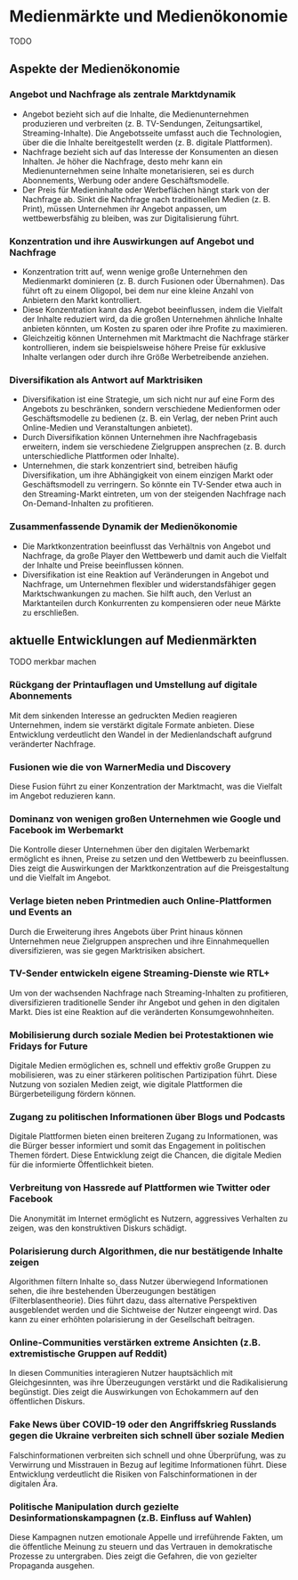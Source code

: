 # Medienmärkte und Medienökonomie

TODO

## Aspekte der Medienökonomie

### Angebot und Nachfrage als zentrale Marktdynamik

- Angebot bezieht sich auf die Inhalte, die Medienunternehmen produzieren und verbreiten (z. B. TV-Sendungen, Zeitungsartikel, Streaming-Inhalte). Die Angebotsseite umfasst auch die Technologien, über die die Inhalte bereitgestellt werden (z. B. digitale Plattformen).
- Nachfrage bezieht sich auf das Interesse der Konsumenten an diesen Inhalten. Je höher die Nachfrage, desto mehr kann ein Medienunternehmen seine Inhalte monetarisieren, sei es durch Abonnements, Werbung oder andere Geschäftsmodelle.
- Der Preis für Medieninhalte oder Werbeflächen hängt stark von der Nachfrage ab. Sinkt die Nachfrage nach traditionellen Medien (z. B. Print), müssen Unternehmen ihr Angebot anpassen, um wettbewerbsfähig zu bleiben, was zur Digitalisierung führt.

### Konzentration und ihre Auswirkungen auf Angebot und Nachfrage

- Konzentration tritt auf, wenn wenige große Unternehmen den Medienmarkt dominieren (z. B. durch Fusionen oder Übernahmen). Das führt oft zu einem Oligopol, bei dem nur eine kleine Anzahl von Anbietern den Markt kontrolliert.
- Diese Konzentration kann das Angebot beeinflussen, indem die Vielfalt der Inhalte reduziert wird, da die großen Unternehmen ähnliche Inhalte anbieten könnten, um Kosten zu sparen oder ihre Profite zu maximieren.
- Gleichzeitig können Unternehmen mit Marktmacht die Nachfrage stärker kontrollieren, indem sie beispielsweise höhere Preise für exklusive Inhalte verlangen oder durch ihre Größe Werbetreibende anziehen.

### Diversifikation als Antwort auf Marktrisiken

- Diversifikation ist eine Strategie, um sich nicht nur auf eine Form des Angebots zu beschränken, sondern verschiedene Medienformen oder Geschäftsmodelle zu bedienen (z. B. ein Verlag, der neben Print auch Online-Medien und Veranstaltungen anbietet).
- Durch Diversifikation können Unternehmen ihre Nachfragebasis erweitern, indem sie verschiedene Zielgruppen ansprechen (z. B. durch unterschiedliche Plattformen oder Inhalte).
- Unternehmen, die stark konzentriert sind, betreiben häufig Diversifikation, um ihre Abhängigkeit von einem einzigen Markt oder Geschäftsmodell zu verringern. So könnte ein TV-Sender etwa auch in den Streaming-Markt eintreten, um von der steigenden Nachfrage nach On-Demand-Inhalten zu profitieren.

### Zusammenfassende Dynamik der Medienökonomie

- Die Marktkonzentration beeinflusst das Verhältnis von Angebot und Nachfrage, da große Player den Wettbewerb und damit auch die Vielfalt der Inhalte und Preise beeinflussen können.
- Diversifikation ist eine Reaktion auf Veränderungen in Angebot und Nachfrage, um Unternehmen flexibler und widerstandsfähiger gegen Marktschwankungen zu machen. Sie hilft auch, den Verlust an Marktanteilen durch Konkurrenten zu kompensieren oder neue Märkte zu erschließen.

## aktuelle Entwicklungen auf Medienmärkten

TODO merkbar machen

### Rückgang der Printauflagen und Umstellung auf digitale Abonnements

Mit dem sinkenden Interesse an gedruckten Medien reagieren Unternehmen, indem sie verstärkt digitale Formate anbieten. Diese Entwicklung verdeutlicht den Wandel in der Medienlandschaft aufgrund veränderter Nachfrage.

### Fusionen wie die von WarnerMedia und Discovery

Diese Fusion führt zu einer Konzentration der Marktmacht, was die Vielfalt im Angebot reduzieren kann.

### Dominanz von wenigen großen Unternehmen wie Google und Facebook im Werbemarkt

Die Kontrolle dieser Unternehmen über den digitalen Werbemarkt ermöglicht es ihnen, Preise zu setzen und den Wettbewerb zu beeinflussen. Dies zeigt die Auswirkungen der Marktkonzentration auf die Preisgestaltung und die Vielfalt im Angebot.

### Verlage bieten neben Printmedien auch Online-Plattformen und Events an

Durch die Erweiterung ihres Angebots über Print hinaus können Unternehmen neue Zielgruppen ansprechen und ihre Einnahmequellen diversifizieren, was sie gegen Marktrisiken absichert.

### TV-Sender entwickeln eigene Streaming-Dienste wie RTL+

Um von der wachsenden Nachfrage nach Streaming-Inhalten zu profitieren, diversifizieren traditionelle Sender ihr Angebot und gehen in den digitalen Markt. Dies ist eine Reaktion auf die veränderten Konsumgewohnheiten.

### Mobilisierung durch soziale Medien bei Protestaktionen wie Fridays for Future

Digitale Medien ermöglichen es, schnell und effektiv große Gruppen zu mobilisieren, was zu einer stärkeren politischen Partizipation führt. Diese Nutzung von sozialen Medien zeigt, wie digitale Plattformen die Bürgerbeteiligung fördern können.

### Zugang zu politischen Informationen über Blogs und Podcasts

Digitale Plattformen bieten einen breiteren Zugang zu Informationen, was die Bürger besser informiert und somit das Engagement in politischen Themen fördert. Diese Entwicklung zeigt die Chancen, die digitale Medien für die informierte Öffentlichkeit bieten.

### Verbreitung von Hassrede auf Plattformen wie Twitter oder Facebook

Die Anonymität im Internet ermöglicht es Nutzern, aggressives Verhalten zu zeigen, was den konstruktiven Diskurs schädigt.

### Polarisierung durch Algorithmen, die nur bestätigende Inhalte zeigen

Algorithmen filtern Inhalte so, dass Nutzer überwiegend Informationen sehen, die ihre bestehenden Überzeugungen bestätigen (Filterblasentheorie). Dies führt dazu, dass alternative Perspektiven ausgeblendet werden und die Sichtweise der Nutzer eingeengt wird. Das kann zu einer erhöhten polarisierung in der Gesellschaft beitragen.

### Online-Communities verstärken extreme Ansichten (z.B. extremistische Gruppen auf Reddit)

In diesen Communities interagieren Nutzer hauptsächlich mit Gleichgesinnten, was ihre Überzeugungen verstärkt und die Radikalisierung begünstigt. Dies zeigt die Auswirkungen von Echokammern auf den öffentlichen Diskurs.

### Fake News über COVID-19 oder den Angriffskrieg Russlands gegen die Ukraine verbreiten sich schnell über soziale Medien

Falschinformationen verbreiten sich schnell und ohne Überprüfung, was zu Verwirrung und Misstrauen in Bezug auf legitime Informationen führt. Diese Entwicklung verdeutlicht die Risiken von Falschinformationen in der digitalen Ära.

### Politische Manipulation durch gezielte Desinformationskampagnen (z.B. Einfluss auf Wahlen)

Diese Kampagnen nutzen emotionale Appelle und irreführende Fakten, um die öffentliche Meinung zu steuern und das Vertrauen in demokratische Prozesse zu untergraben. Dies zeigt die Gefahren, die von gezielter Propaganda ausgehen.
